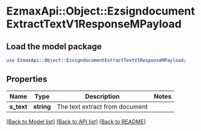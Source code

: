 # EzmaxApi::Object::EzsigndocumentExtractTextV1ResponseMPayload

## Load the model package
```perl
use EzmaxApi::Object::EzsigndocumentExtractTextV1ResponseMPayload;
```

## Properties
Name | Type | Description | Notes
------------ | ------------- | ------------- | -------------
**s_text** | **string** | The text extract from document | 

[[Back to Model list]](../README.md#documentation-for-models) [[Back to API list]](../README.md#documentation-for-api-endpoints) [[Back to README]](../README.md)


